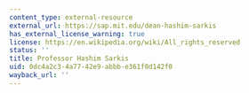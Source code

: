 ```yaml
---
content_type: external-resource
external_url: https://sap.mit.edu/dean-hashim-sarkis
has_external_license_warning: true
license: https://en.wikipedia.org/wiki/All_rights_reserved
status: ''
title: Professor Hashim Sarkis
uid: 0dc4a2c3-4a77-42e9-abbb-e361f0d142f0
wayback_url: ''
---
```

